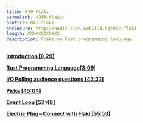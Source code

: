 ```yaml
---
title: 049 Flaki
permalink: /049-flaki/
profile: 049-flaki
enclosure: http://audio.live.webuild.sg/049-flaki
length: XXXXXXXXXXXX
description: Flaki on Rust programming language.
---
```


**[Introduction [0:29]](#t=0:29)**

**[Rust Programming Language[3:09]](#t=3:09)**

**[I/O Polling audience questions [42:32]](#t=42:32)**

**[Picks [45:04]](#t=49:20)**

**[Event Loop [53:48]](#t=53:48)**

**[Electric Plug  – Connect with Flaki [55:53]](#t=55:53)**
